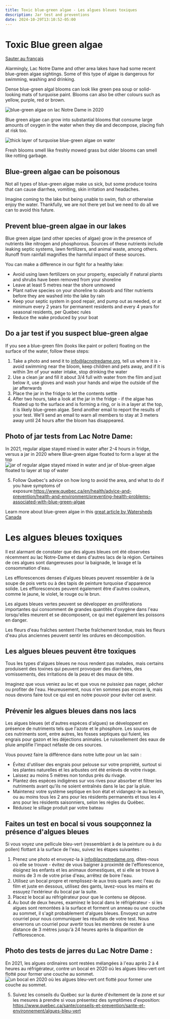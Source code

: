```yaml
---
title: Toxic blue-green algae - Les algues bleues toxiques
description: Jar test and preventions
date: 2024-10-29T13:10:52-05:00
---
```

# Toxic Blue green algae 
[Sauter au français](#FR)
 
Alarmingly, Lac Notre Dame and other area lakes have had some recent blue-green algae sightings. Some of this type of algae is dangerous for swimming, washing and drinking.

Dense blue-green algal blooms can look like green pea soup or solid-looking mats of turquoise paint. Blooms can also be other colours such as yellow, purple, red or brown.

 <img src="/assets/img/algae-2020Nov.jpg" class="img-fluid py-3" alt="blue-green algae on lac Notre Dame in 2020" />
 
Blue green algae can grow into substantial blooms that consume large amounts of oxygen in the water when they die and decompose, placing fish at risk too.
 
  <img src="/assets/img/MECP-Blue-green-algae.jpg" class="img-fluid py-3" alt="thick layer of turquoise blue-green algae on water" />

Fresh blooms smell like freshly mowed grass but older blooms can smell like rotting garbage.

## Blue-green algae can be poisonous

Not all types of blue-green algae make us sick, but some produce toxins that can cause diarrhea, vomiting, skin irritation and headaches. 
 
Imagine coming to the lake but being unable to swim, fish or otherwise enjoy the water. Thankfully, we are not there yet but we need to do all we can to avoid this future.

## Prevent blue-green algae in our lakes 
 
Blue green algae (and other species of algae) grow in the presence of nutrients like nitrogen and phosphorous.  Sources of these nutrients include leaking septic systems, lawn fertilizers, and animal waste, among others. Runoff from rainfall magnifies the harmful impact of these sources.
 
You can make a difference in our fight for a healthy lake:
 
* Avoid using lawn fertilizers on your property, especially if natural plants and shrubs have been removed from your shoreline
* Leave at least 5 metres near the shore unmowed 
* Plant native species on your shoreline to absorb and filter  nutrients before they are washed into the lake by rain   
* Keep your septic system in good repair, and pump out as needed, or at minimum every 2 years for permanent residents and every 4 years for seasonal residents, per Quebec rules
* Reduce the wake produced by your boat 

## Do a jar test if you suspect blue-green algae

If you see a blue-green film (looks like paint or pollen) floating on the surface of the water, follow these steps: 

1. Take a photo and send it to info@lacnotredame.org, tell us where it is - avoid swimming near the bloom, keep children and pets away, and if it is within 3m of your water intake, stop drinking the water
2. Use a clean jar and fill it about 3/4 full with water from the film and just below it, use gloves and wash your hands and wipe the outside of the jar afterwards
3. Place the jar in the fridge to let the contents settle
4. After two hours, take a look at the jar in the fridge - if the algae has floated up to the surface and is forming a ring, or is in a layer at the top, it is likely blue-green algae. Send another email to report the results of your test. We'll send an email to warn all members to stay at 3 meters away until 24 hours after the bloom has disappeared. 

## Photo of jar tests from Lac Notre Dame: 
In 2021, regular algae stayed mixed in water after 2-4 hours in fridge, versus a jar in 2020 where Blue-green algae floated to form a layer at the top 
 <img src="/assets/img/jarsAfter2Hours.png" class="img-fluid py-3" alt="jar of regular algae stayed mixed in water and jar of blue-green algae floated to layer at top of water" />

5. Follow Quebec's advice on how long to avoid the area, and what to do if you have symptoms of exposure:https://www.quebec.ca/en/health/advice-and-prevention/health-and-environment/preventing-health-problems-associated-with-blue-green-algae

Learn more about blue-green algae in this [great article by Watersheds Canada](https://watersheds.ca/why-is-blue-green-algae-cyanobacteria-becoming-more-prominent/)
 
<a id="FR"></a>
 # Les algues bleues toxiques 
 
Il est alarmant de constater que des algues bleues ont été observées récemment au lac Notre-Dame et dans d'autres lacs de la région. Certaines de ces algues sont dangereuses pour la baignade, le lavage et la consommation d'eau.

Les efflorescences denses d'algues bleues peuvent ressembler à de la soupe de pois verts ou à des tapis de peinture turquoise d'apparence solide. Les efflorescences peuvent également être d'autres couleurs, comme le jaune, le violet, le rouge ou le brun.
 
Les algues bleues vertes peuvent se développer en proliférations importantes qui consomment de grandes quantités d'oxygène dans l'eau lorsqu'elles meurent et se décomposent, ce qui met également les poissons en danger.
 
Les fleurs d'eau fraîches sentent l'herbe fraîchement tondue, mais les fleurs d'eau plus anciennes peuvent sentir les ordures en décomposition.

## Les algues bleues peuvent être toxiques

Tous les types d'algues bleues ne nous rendent pas malades, mais certains produisent des toxines qui peuvent provoquer des diarrhées, des vomissements, des irritations de la peau et des maux de tête. 
 
Imaginez que vous veniez au lac et que vous ne puissiez pas nager, pêcher ou profiter de l'eau. Heureusement, nous n'en sommes pas encore là, mais nous devons faire tout ce qui est en notre pouvoir pour éviter cet avenir.

## Prévenir les algues bleues dans nos lacs 
 
Les algues bleues (et d'autres espèces d'algues) se développent en présence de nutriments tels que l'azote et le phosphore.  Les sources de ces nutriments sont, entre autres, les fosses septiques qui fuient, les engrais pour gazon et les déjections animales. Le ruissellement des eaux de pluie amplifie l'impact néfaste de ces sources.
 
Vous pouvez faire la différence dans notre lutte pour un lac sain :
 
* Évitez d'utiliser des engrais pour pelouse sur votre propriété, surtout si les plantes naturelles et les arbustes ont été enlevés de votre rivage.
* Laissez au moins 5 mètres non tondus près du rivage. 
* Plantez des espèces indigènes sur vos rives pour absorber et filtrer les nutriments avant qu'ils ne soient entraînés dans le lac par la pluie.   
* Maintenez votre système septique en bon état et vidangez-le au besoin, ou au moins tous les 2 ans pour les résidents permanents et tous les 4 ans pour les résidents saisonniers, selon les règles du Québec.
* Réduisez le sillage produit par votre bateau 

## Faites un test en bocal si vous soupçonnez la présence d'algues bleues

Si vous voyez une pellicule bleu-vert (ressemblant à de la peinture ou à du pollen) flottant à la surface de l'eau, suivez les étapes suivantes : 

1. Prenez une photo et envoyez-la à info@lacnotredame.org, dites-nous où elle se trouve - évitez de vous baigner à proximité de l'efflorescence, éloignez les enfants et les animaux domestiques, et si elle se trouve à moins de 3 m de votre prise d'eau, arrêtez de boire l'eau.
2. Utilisez un bocal propre et remplissez-le aux trois quarts avec l'eau du film et juste en dessous, utilisez des gants, lavez-vous les mains et essuyez l'extérieur du bocal par la suite.
3. Placez le bocal au réfrigérateur pour que le contenu se dépose.
4. Au bout de deux heures, examinez le bocal dans le réfrigérateur - si les algues sont remontées à la surface et forment un anneau ou une couche au sommet, il s'agit probablement d'algues bleues. Envoyez un autre courriel pour nous communiquer les résultats de votre test. Nous enverrons un courriel pour avertir tous les membres de rester à une distance de 3 mètres jusqu'à 24 heures après la disparition de l'efflorescence. 

## Photo des tests de jarres du Lac Notre Dame : 
En 2021, les algues ordinaires sont restées mélangées à l'eau après 2 à 4 heures au réfrigérateur, contre un bocal en 2020 où les algues bleu-vert ont flotté pour former une couche au sommet. 
 <img src='/assets/img/jarsAfter2Hours.png' class=' img-fluid py-3 ' alt=' un bocal en 2020 où les algues bleu-vert ont flotté pour former une couche au sommet.' />

5. Suivez les conseils du Québec sur la durée d'évitement de la zone et sur les mesures à prendre si vous présentez des symptômes d'exposition: https://www.quebec.ca/sante/conseils-et-prevention/sante-et-environnement/algues-bleu-vert